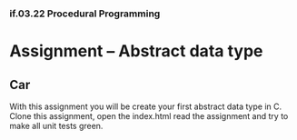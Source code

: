 ### if.03.22 Procedural Programming
# Assignment – Abstract data type
## Car
With this assignment you will be create your first abstract data type in C. Clone this assignment, open the index.html read the assignment and try to make all unit tests green.
